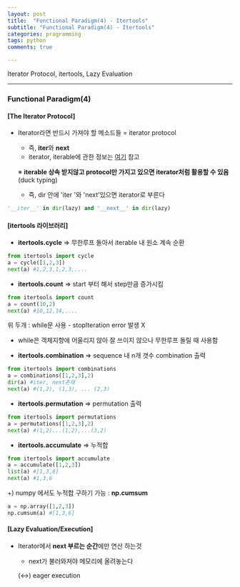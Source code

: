 ```yaml
---
layout: post
title:  "Functional Paradigm(4) - Itertools"
subtitle: "Functional Paradigm(4) - Itertools"
categories: programming
tags: python
comments: true

---
```


Iterator Protocol, itertools, Lazy Evaluation

---

### Functional Paradigm(4)

#### [The Iterator Protocol]

- Iterator라면 반드시 가져야 할 메소드들  = iterator protocol

  - 즉, **iter**와 **next**
  - iterator, iterable에 관한 정보는 [여기](https://popo97kr.github.io/programming/2020/07/07/python-iterator/) 참고

  ※ **iterable 상속 받지않고 protocol만 가지고 있으면 iterator처럼 활용할 수 있음** (duck typing)

  - 즉, dir 안에 'iter '와 'next'있으면 iterator로 부른다

~~~python
'__iter__' in dir(lazy) and '__next__' in dir(lazy)
~~~



#### [itertools 라이브러리]

- **itertools.cycle** => 무한루프 돌아서 iterable 내 원소 계속 순환

~~~python
from itertools import cycle
a = cycle([1,2,3])
next(a) #1,2,3,1,2,3,....
~~~



- **itertools.count** => start 부터 해서 step만큼 증가시킴

~~~python
from itertools import count
a = count(10,2)
next(a) #10,12,14,....
~~~



위 두개 : while문 사용 - stopIteration error 발생 X

-  while은 객체지향에 어울리지 않아 잘 쓰이지 않으나 무한루프 돌릴 때 사용함



- **itertools.combination** => sequence 내 n개 갯수 combination 출력

~~~python
from itertools import combinations
a = combinations([1,2,3],2)
dir(a) #iter, next존재
next(a) #(1,2), (1,3), ... (2,3)
~~~



- **itertools.permutation** => permutation 출력

~~~python
from itertools import permutations
a = permutations([1,2,3],2)
next(a) #(1,2)...(1,2),...(3,2)
~~~



- **itertools.accumulate** => 누적합

~~~python
from itertools import accumulate
a = accumulate([1,2,3])
list(a) #[1,3,6]
next(a) #1,3,6
~~~

+) numpy 에서도 누적합 구하기 가능 : **np.cumsum**

~~~python
a = np.array([1,2,3])
np.cumsum(a) #[1,3,6]
~~~



#### [Lazy Evaluation/Execution]

- Iterator에서 **next 부르는 순간**에만 연산 하는것

  - next가 불러와져야 메모리에 올려놓는다

  (<->) eager execution